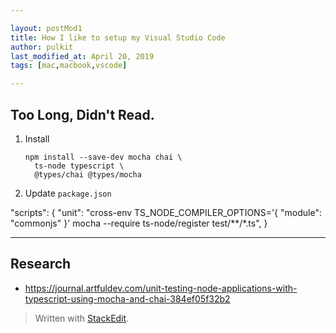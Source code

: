 ```yaml
---

layout: postMod1
title: How I like to setup my Visual Studio Code
author: pulkit
last_modified_at: April 20, 2019
tags: [mac,macbook,vscode]

---
```


## Too Long, Didn't Read.

1. Install
	```
	npm install --save-dev mocha chai \
	  ts-node typescript \
	  @types/chai @types/mocha
	```
1. Update `package.json`

"scripts": {
  "unit": "cross-env TS_NODE_COMPILER_OPTIONS='{ \"module\": \"commonjs\" }' mocha --require ts-node/register test/**/*.ts",
}

---

## Research
* https://journal.artfuldev.com/unit-testing-node-applications-with-typescript-using-mocha-and-chai-384ef05f32b2

> Written with [StackEdit](https://stackedit.io/).
<!--stackedit_data:
eyJoaXN0b3J5IjpbLTQ2Mjg4OTkxN119
-->